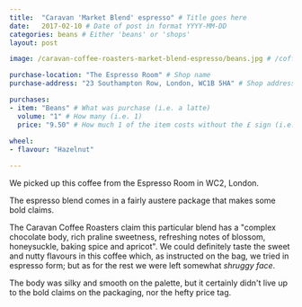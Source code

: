 ```yaml
---
title:  "Caravan 'Market Blend' espresso" # Title goes here
date:   2017-02-10 # Date of post in format YYYY-MM-DD 
categories: beans # Either 'beans' or 'shops'
layout: post

image: /caravan-coffee-roasters-market-blend-espresso/beans.jpg # /coffee.jpg is default

purchase-location: "The Espresso Room" # Shop name
purchase-address: "23 Southampton Row, London, WC1B 5HA" # Shop address

purchases:
- item: "Beans" # What was purchase (i.e. a latte)  
  volume: "1" # How many (i.e. 1)
  price: "9.50" # How much 1 of the item costs without the £ sign (i.e. 3.50)
  
wheel:
- flavour: "Hazelnut"

---
```


We picked up this coffee from the Espresso Room in WC2, London. 

The espresso blend comes in a fairly austere package that makes some bold claims. 

The Caravan Coffee Roasters claim this particular blend has a "complex chocolate body, rich praline sweetness, refreshing notes of blossom, honeysuckle, baking spice and apricot". We could definitely taste the sweet and nutty flavours in this coffee which, as instructed on the bag, we tried in espresso form; but as for the rest we were left somewhat *shruggy face*.

The body was silky and smooth on the palette, but it certainly didn't live up to the bold claims on the packaging, nor the hefty price tag.